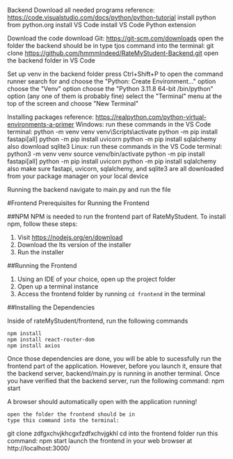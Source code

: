 Backend
Download all needed programs
    reference: https://code.visualstudio.com/docs/python/python-tutorial
    install python from python.org
    install VS Code
    install VS Code Python extension

Download the code
    download Git: https://git-scm.com/downloads
    open the folder the backend should be in
    type tjos command into the terminal:
git clone https://github.com/hmmmIndeed/RateMyStudent-Backend.git
    open the backend folder in VS Code

Set up venv in the backend folder
    press Ctrl+Shift+P to open the command runner
    search for and choose the "Python: Create Environment..." option
    choose the "Venv" option
    choose the "Python 3.11.8 64-bit /bin/python" option (any one of them is probably fine)
    select the "Terminal" menu at the top of the screen and choose "New Terminal"

Installing packages
    reference: https://realpython.com/python-virtual-environments-a-primer
    Windows:
    run these commands in the VS Code terminal:
python -m venv venv
venv\Scripts\activate
python -m pip install fastapi[all]
python -m pip install uvicorn
python -m pip install sqlalchemy
    also download sqlite3
    Linux:
    run these commands in the VS Code terminal:
python3 -m venv venv
source venv/bin/activate
python -m pip install fastapi[all]
python -m pip install uvicorn
python -m pip install sqlalchemy
    also make sure fastapi, uvicorn, sqlalchemy, and sqlite3 are all downloaded from your package manager on your local device

Running the backend
    navigate to main.py and run the file


#Frontend
Prerequisites for Running the Frontend

##NPM
NPM is needed to run the frontend part of RateMyStudent. To install npm, follow these steps:
1. Visit https://nodejs.org/en/download
2. Download the lts version of the installer
3. Run the installer

##Running the Frontend
1. Using an IDE of your choice, open up the project folder
2. Open up a terminal instance
3. Access the frontend folder by running
```cd frontend```
   in the terminal

##Installing the Dependencies

Inside of rateMyStudent/frontend, run the following commands

    npm install
    npm install react-router-dom
    npm install axios


Once those dependencies are done, you will be able to sucessfully run the frontend part of the application. However, before you launch it,
ensure that the backend server, backend/main.py is running in another terminal. Once you have verified that the backend server, run the following command:
    npm start

A browser should automatically open with the application running!


    open the folder the frontend should be in
    type this command into the terminal:
git clone zdfgxchvjkhcgxfzdfxchvjgkhl
    cd into the frontend folder
    run this command:
npm start
    launch the frontend in your web browser at http://localhost:3000/